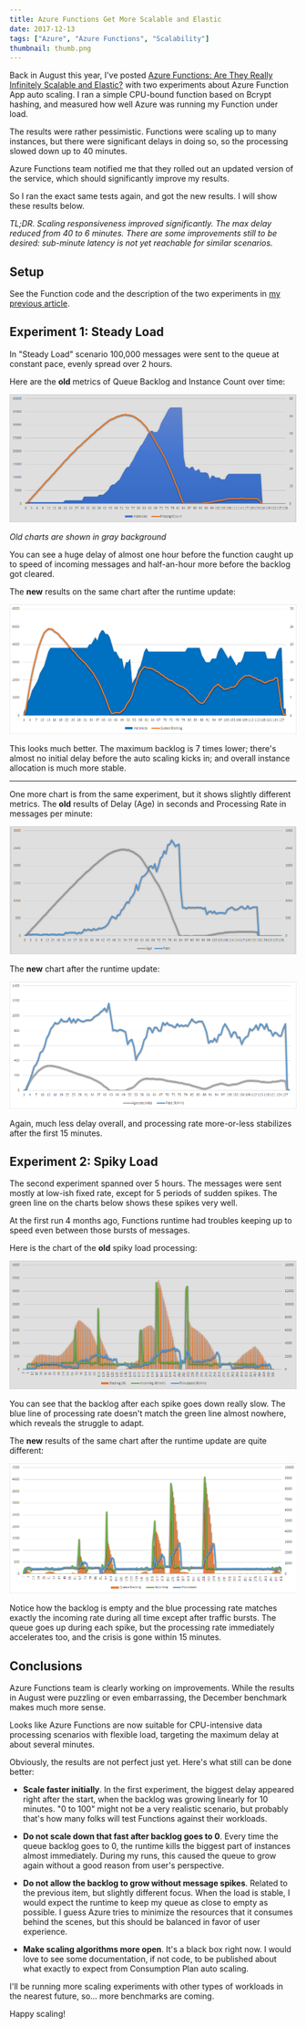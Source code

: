 ```yaml
---
title: Azure Functions Get More Scalable and Elastic
date: 2017-12-13
tags: ["Azure", "Azure Functions", "Scalability"]
thumbnail: thumb.png
---
```


Back in August this year, I've posted 
[Azure Functions: Are They Really Infinitely Scalable and Elastic?](https://mikhail.io/2017/08/azure-functions-are-they-really-infinitely-scalable-and-elastic/)
with two experiments about Azure Function App auto scaling. I ran a simple
CPU-bound function based on Bcrypt hashing, and measured how well Azure
was running my Function under load.

The results were rather pessimistic. Functions were scaling up to many 
instances, but there were significant delays in doing so, so the processing
slowed down up to 40 minutes.

Azure Functions team notified me that they rolled out an updated version of
the service, which should significantly improve my results.

So I ran the exact same tests again, and got the new results. I will show
these results below.

*TL;DR. Scaling responsiveness improved significantly. The max delay reduced
from 40 to 6 minutes. There are some improvements still to be desired: 
sub-minute latency is not yet reachable for similar scenarios.*

Setup
-----

See the Function code and the description of the two experiments in
[my previous article](https://mikhail.io/2017/08/azure-functions-are-they-really-infinitely-scalable-and-elastic/).

Experiment 1: Steady Load
-------------------------

In "Steady Load" scenario 100,000 messages were sent to the queue at
constant pace, evenly spread over 2 hours.

Here are the **old** metrics of Queue Backlog and Instance Count over time:

![Function App Scaling (Old)](FunctionAppScaling.png)

*Old charts are shown in gray background*

You can see a huge delay of almost one hour before the function caught up 
to speed of incoming messages and half-an-hour more before the backlog
got cleared.

The **new** results on the same chart after the runtime update:

![Function App Scaling (New)](FunctionAppScalingNew.png)

This looks much better. The maximum backlog is 7 times lower; there's almost
no initial delay before the auto scaling kicks in; and overall instance 
allocation is much more stable.

---

One more chart is from the same experiment, but it shows slightly different 
metrics. The **old** results of Delay (Age) in seconds and Processing Rate 
in messages per minute:

![Function App Delay](FunctionAppDelay.png)

The **new** chart after the runtime update:

![Function App Delay](FunctionAppDelayNew.png)

Again, much less delay overall, and processing rate more-or-less stabilizes 
after the first 15 minutes.

Experiment 2: Spiky Load
-------------------------

The second experiment spanned over 5 hours. The messages were sent mostly
at low-ish fixed rate, except for 5 periods of sudden spikes. The
green line on the charts below shows these spikes very well.

At the first run 4 months ago, Functions runtime had troubles keeping up
to speed even between those bursts of messages.

Here is the chart of the **old** spiky load processing:

![Spicky Load Processing (Old)](SpikyLoadProcessing.png)

You can see that the backlog after each spike goes down really slow. The
blue line of processing rate doesn't match the green line almost nowhere,
which reveals the struggle to adapt.

The **new** results of the same chart after the runtime update are quite
different:

![Spicky Load Processing (New)](SpikyLoadProcessingNew.png)

Notice how the backlog is empty and the blue processing rate matches exactly
the incoming rate during all time except after traffic bursts. The queue goes 
up during each spike, but the processing rate immediately accelerates too,
and the crisis is gone within 15 minutes.

Conclusions
-----------

Azure Functions team is clearly working on improvements. While the results in
August were puzzling or even embarrassing, the December benchmark makes much
more sense.

Looks like Azure Functions are now suitable for CPU-intensive data processing
scenarios with flexible load, targeting the maximum delay at about several
minutes.

Obviously, the results are not perfect just yet. Here's what still can be
done better:

- **Scale faster initially**. In the first experiment, the biggest delay
appeared right after the start, when the backlog was growing linearly for 
10 minutes. "0 to 100" might not be a very realistic scenario, but probably
that's how many folks will test Functions against their workloads.

- **Do not scale down that fast after backlog goes to 0**. Every time the
queue backlog goes to 0, the runtime kills the biggest part of instances
almost immediately. During my runs, this caused the queue to grow again without
a good reason from user's perspective.

- **Do not allow the backlog to grow without message spikes**. Related to
the previous item, but slightly different focus. When the load is stable,
I would expect the runtime to keep my queue as close to empty as possible.
I guess Azure tries to minimize the resources that it consumes behind
the scenes, but this should be balanced in favor of user experience.

- **Make scaling algorithms more open**. It's a black box right now. I
would love to see some documentation, if not code, to be published about
what exactly to expect from Consumption Plan auto scaling.

I'll be running more scaling experiments with other types of workloads in the
nearest future, so... more benchmarks are coming.

Happy scaling!